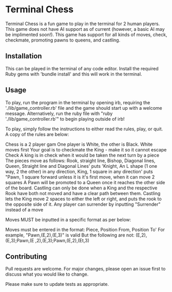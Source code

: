 # Terminal Chess

Terminal Chess is a fun game to play in the terminal for 2 human players. This game does not have AI support as of current (however, a basic AI may be implimented soon!). 
This game has support for all kinds of moves, check, checkmate, promoting pawns to queens, and castling.

## Installation

This can be played in the terminal of any code editor. Install the required Ruby gems with 'bundle install' and this will work in the terminal.

## Usage

To play, run the program in the terminal by opening irb, requiring the './lib/game_controller.rb' file and the game should start up with a welcome message. Alternatively, run the ruby file with "ruby './lib/game_controller.rb'" to begin playing outside of irb!

To play, simply follow the instructions to either read the rules, play, or quit. A copy of the rules are below:

Chess is a 2 player gam
One player is White, the other is Black. White moves first
Your goal is to checkmate the King - make it so it cannot escape Check
A king is in check when it would be taken the next turn by a piece
The pieces move as follows: Rook, straight line, Bishop, Diagonal lines, Queen, Straight line and Diagonal Lines'
puts 'Knight, An L shape (1 one way, 2 the other) in any direction, King, 1 square in any direction'
puts "Pawn, 1 square forward unless it is it's first move, when it can move 2 squares
A Pawn will be promoted to a Queen once it reaches the other side of the board.
Castling can only be done when a King and the respective Rook have both not moved and have a clear path between them.
Castling lets the King move 2 spaces to either the left or right, and puts the rook to the opposite side of it.
Any player can surrender by inputting "Surrender" instead of a move

Moves MUST be inputted in a specific format as per below:

Moves must be entered in the format: Piece, Position From, Position To'
For example, "Pawn,(E,2),(E,3)" is valid
But the following are not: 
(E,2),(E,3);Pawn,(E ,2),(E,3);Pawn,(E,2),(Et,3)

## Contributing

Pull requests are welcome. For major changes, please open an issue first to discuss what you would like to change.

Please make sure to update tests as appropriate.
